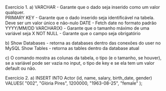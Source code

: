 Exercício 1.
a) VARCHAR - Garante que o dado seja inserido como um valor qualquer.  
    PRIMARY KEY - Garante que o dado inserido seja identificável na tabela. Deve ser um valor único e não-nulo
    DATE - Fetch date no formato padrão YYYY/MM/DD
    VARCHAR(X) - Garante que o tamanho máximo de uma variável seja X
    NOT NULL - Garante que o campo seja obrigatório

b) Show Databases - retorna as databases dentro das conexões do user no MySQL
    Show Tables - retorna as tables dentro da database atual

c) O comando mostra as colunas da tabela, o tipo (e o tamanho, se houver), se a variável pode ser vazia no input, o tipo de key e se ela tem um valor default ou não.


Exercício 2.
a) INSERT INTO Actor (id, name, salary, birth_date, gender)
    VALUES(
        "002",
        "Glória Pires",
        1200000,
        "1963-08-25",
        "female"
    );